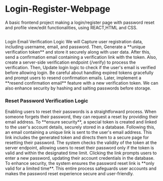 <h1>Login-Register-Webpage</h1> 
A basic frontend project making a login/register page with password reset and profile view/edit functionalities, using REACT,HTML and CSS.
<h2></h2>Login Email Verification Logic</h2>
We will Capture user registration data, including username, email, and password. Then, Generate a **unique verification token** and store it securely along with user data. After this, send a confirmation email containing a verification link with the token. Also, create a server-side verification endpoint (/verify) to process the verification. Then, Update login logic to check if the user's email is verified before allowing login. Be careful about handling expired tokens gracefully and prompt users to resend confirmation emails. Later, implement a **resend confirmation email** feature with a new verification token. We can also enhance security by hashing and salting passwords before storage.
<h3>Reset Password Verification Logic</h3>
Enabling users to reset their passwords is a straightforward process. When someone forgets their password, they can request a reset by providing their email address. To **ensure security**, a special token is created and linked to the user's account details, securely stored in a database. Following this, an email containing a unique link is sent to the user's email address. This link includes the generated token and directs them to a secure page for resetting their password. The system checks the validity of the token at the server endpoint, allowing users to reset their password only if the token is valid and within the designated time limit. Clicking the link prompts users to enter a new password, updating their account credentials in the database. To enhance security, the system ensures the password reset link is **only valid for a limited time**. This entire process safeguards user accounts and makes the password reset experience secure and user-friendly.
